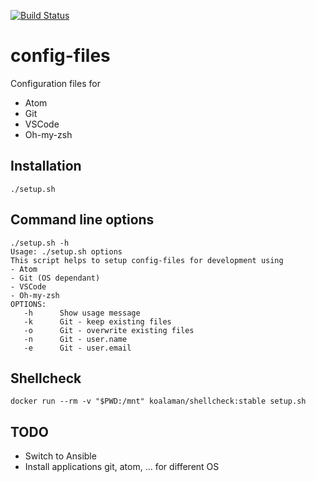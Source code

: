 [![Build Status](https://travis-ci.com/cmuck/config-files.svg?branch=master)](https://travis-ci.com/cmuck/config-files)

# config-files

Configuration files for

- Atom
- Git
- VSCode
- Oh-my-zsh

## Installation

```
./setup.sh
```

## Command line options

```
./setup.sh -h
Usage: ./setup.sh options
This script helps to setup config-files for development using
- Atom
- Git (OS dependant)
- VSCode
- Oh-my-zsh
OPTIONS:
   -h      Show usage message
   -k      Git - keep existing files
   -o      Git - overwrite existing files
   -n      Git - user.name
   -e      Git - user.email
```

## Shellcheck

```
docker run --rm -v "$PWD:/mnt" koalaman/shellcheck:stable setup.sh
```

## TODO

- Switch to Ansible
- Install applications git, atom, ... for different OS
